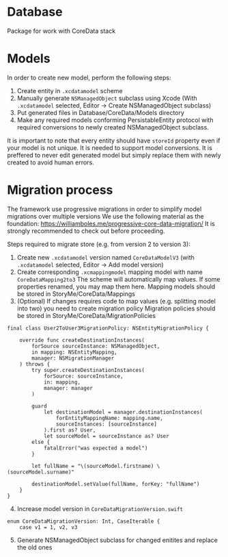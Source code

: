 # Database

Package for work with CoreData stack

# Models

In order to create new model, perform the following steps:

1) Create entity in `.xcdatamodel` scheme
2) Manually generate `NSManagedObject` subclass using Xcode (With `.xcdatamodel` selected, Editor ->  Create NSManagedObject subclass)
3) Put generated files in Database/CoreData/Models directory
4) Make any required models conforming PersistableEntity protocol with required conversions to newly created NSManagedObject subclass.

It is important to note that every entity should have `storeId` property even if your model is not unique. It is needed to support model conversions.
It is preffered to never edit generated model but simply replace them with newly created to avoid human errors.

# Migration process

The framework use progressive migrations in order to simplify model migrations over multiple versions
We use the following material as the foundation: https://williamboles.me/progressive-core-data-migration/
It is strongly recommended to check out before proceeding.

Steps required to migrate store (e.g. from version 2 to version 3): 
1) Create new `.xcdatamodel` version named `CoreDataModelV3` (with `.xcdatamodel` selected, Editor -> Add model version)
2) Create corresponding `.xcmappingmodel` mapping model with name `CoreDataMapping2to3`
    The scheme will automatically map values. If some properties renamed, you may map them here.
    Mapping models should be stored in StoryMe/CoreData/Mappings
3) (Optional) If changes requires code to map values (e.g. splitting model into two) you need to create migration policy
    Migration policies should be stored in StoryMe/CoreData/MigrationPolicies
```
final class User2ToUser3MigrationPolicy: NSEntityMigrationPolicy {
    
    override func createDestinationInstances(
        forSource sourceInstance: NSManagedObject,
        in mapping: NSEntityMapping,
        manager: NSMigrationManager
    ) throws {
        try super.createDestinationInstances(
            forSource: sourceInstance,
            in: mapping,
            manager: manager
        )

        guard
            let destinationModel = manager.destinationInstances(
                forEntityMappingName: mapping.name,
                sourceInstances: [sourceInstance]
            ).first as? User,
            let sourceModel = sourceInstance as? User
        else {
            fatalError("was expected a model")
        }

        let fullName = "\(sourceModel.firstname) \(sourceModel.surname)"

        destinationModel.setValue(fullName, forKey: "fullName")
    }
}
```
4) Increase model version in `CoreDataMigrationVersion.swift`
```
enum CoreDataMigrationVersion: Int, CaseIterable {
    case v1 = 1, v2, v3
```
5) Generate NSManagedObject subclass for changed enitites and replace the old ones

